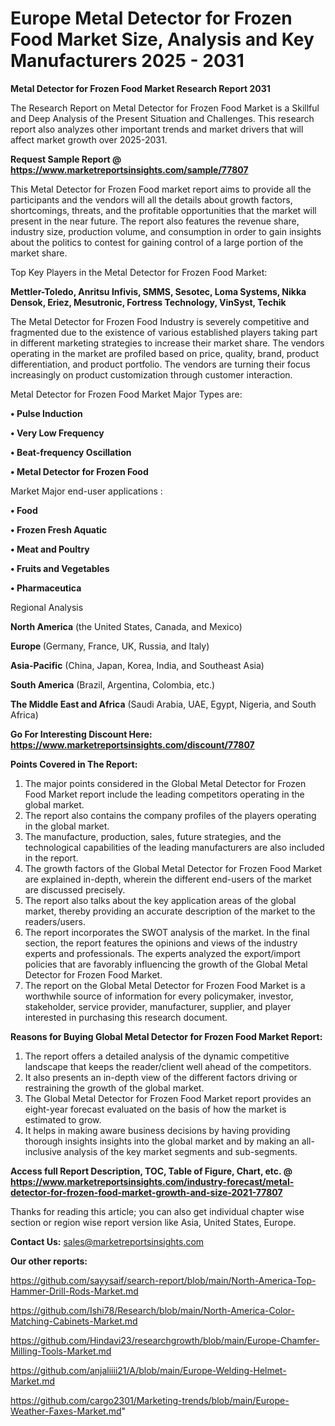 # Europe Metal Detector for Frozen Food Market Size, Analysis and Key Manufacturers 2025 - 2031

<strong>Metal Detector for Frozen Food Market Research Report 2031</strong>

The Research Report on Metal Detector for Frozen Food Market is a Skillful and Deep Analysis of the Present Situation and Challenges. This research report also analyzes other important trends and market drivers that will affect market growth over 2025-2031.

<strong>Request Sample Report @ <a href=https://www.marketreportsinsights.com/sample/77807>https://www.marketreportsinsights.com/sample/77807</a></strong>

This Metal Detector for Frozen Food market report aims to provide all the participants and the vendors will all the details about growth factors, shortcomings, threats, and the profitable opportunities that the market will present in the near future. The report also features the revenue share, industry size, production volume, and consumption in order to gain insights about the politics to contest for gaining control of a large portion of the market share.

Top Key Players in the Metal Detector for Frozen Food Market:

<strong>Mettler-Toledo, Anritsu Infivis, SMMS, Sesotec, Loma Systems, Nikka Densok, Eriez, Mesutronic, Fortress Technology, VinSyst, Techik</strong>

The Metal Detector for Frozen Food Industry is severely competitive and fragmented due to the existence of various established players taking part in different marketing strategies to increase their market share. The vendors operating in the market are profiled based on price, quality, brand, product differentiation, and product portfolio. The vendors are turning their focus increasingly on product customization through customer interaction.

Metal Detector for Frozen Food Market Major Types are:

<strong>• Pulse Induction

• Very Low Frequency

• Beat-frequency Oscillation

• Metal Detector for Frozen Food</strong>

Market Major end-user applications :

<strong>• Food

• Frozen Fresh Aquatic

• Meat and Poultry

• Fruits and Vegetables

• Pharmaceutica</strong>

Regional Analysis

</u><strong><b>North America</b></strong> (the United States, Canada, and Mexico)

<strong><b>Europe </b></strong>(Germany, France, UK, Russia, and Italy)

<strong><b>Asia-Pacific</b></strong> (China, Japan, Korea, India, and Southeast Asia)

<strong><b>South America</b></strong> (Brazil, Argentina, Colombia, etc.)

<strong><b>The Middle East and Africa</b></strong> (Saudi Arabia, UAE, Egypt, Nigeria, and South Africa)

<strong>Go For Interesting Discount Here: <a href=https://www.marketreportsinsights.com/discount/77807>https://www.marketreportsinsights.com/discount/77807</a></strong>

<strong>Points Covered in The Report:</strong>
<ol>
  <li>The major points considered in the Global Metal Detector for Frozen Food Market report include the leading competitors operating in the global market.</li>
  <li>The report also contains the company profiles of the players operating in the global market.</li>
  <li>The manufacture, production, sales, future strategies, and the technological capabilities of the leading manufacturers are also included in the report.</li>
  <li>The growth factors of the Global Metal Detector for Frozen Food Market are explained in-depth, wherein the different end-users of the market are discussed precisely.</li>
  <li>The report also talks about the key application areas of the global market, thereby providing an accurate description of the market to the readers/users.</li>
  <li>The report incorporates the SWOT analysis of the market. In the final section, the report features the opinions and views of the industry experts and professionals. The experts analyzed the export/import policies that are favorably influencing the growth of the Global Metal Detector for Frozen Food Market.</li>
  <li>The report on the Global Metal Detector for Frozen Food Market is a worthwhile source of information for every policymaker, investor, stakeholder, service provider, manufacturer, supplier, and player interested in purchasing this research document.</li>
</ol>
<strong>Reasons for Buying Global Metal Detector for Frozen Food Market Report:</strong>

<ol>
  <li>The report offers a detailed analysis of the dynamic competitive landscape that keeps the reader/client well ahead of the competitors.</li>
  <li>It also presents an in-depth view of the different factors driving or restraining the growth of the global market.</li>
  <li>The Global Metal Detector for Frozen Food Market report provides an eight-year forecast evaluated on the basis of how the market is estimated to grow.</li>
  <li>It helps in making aware business decisions by having providing thorough insights insights into the global market and by making an all-inclusive analysis of the key market segments and sub-segments.</li>
</ol>
<strong>Access full Report Description, TOC, Table of Figure, Chart, etc. @ <a href=https://www.marketreportsinsights.com/industry-forecast/metal-detector-for-frozen-food-market-growth-and-size-2021-77807>https://www.marketreportsinsights.com/industry-forecast/metal-detector-for-frozen-food-market-growth-and-size-2021-77807</a></strong>


Thanks for reading this article; you can also get individual chapter wise section or region wise report version like Asia, United States, Europe.

<strong>Contact Us:</strong>
sales@marketreportsinsights.com

<strong>Our other reports:</strong>

<a href=https://github.com/sayysaif/search-report/blob/main/North-America-Top-Hammer-Drill-Rods-Market.md>https://github.com/sayysaif/search-report/blob/main/North-America-Top-Hammer-Drill-Rods-Market.md</a>

<a href=https://github.com/Ishi78/Research/blob/main/North-America-Color-Matching-Cabinets-Market.md>https://github.com/Ishi78/Research/blob/main/North-America-Color-Matching-Cabinets-Market.md</a>

<a href=https://github.com/Hindavi23/researchgrowth/blob/main/Europe-Chamfer-Milling-Tools-Market.md>https://github.com/Hindavi23/researchgrowth/blob/main/Europe-Chamfer-Milling-Tools-Market.md</a>

<a href=https://github.com/anjaliiii21/A/blob/main/Europe-Welding-Helmet-Market.md>https://github.com/anjaliiii21/A/blob/main/Europe-Welding-Helmet-Market.md</a>

<a href=https://github.com/cargo2301/Marketing-trends/blob/main/Europe-Weather-Faxes-Market.md>https://github.com/cargo2301/Marketing-trends/blob/main/Europe-Weather-Faxes-Market.md</a>"
